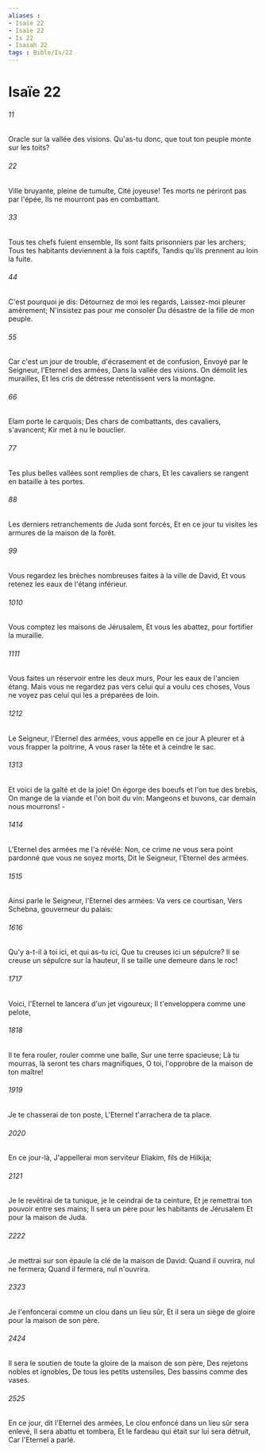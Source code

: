 ```yaml
---
aliases : 
- Isaïe 22
- Isaïe 22
- Is 22
- Isaiah 22
tags : Bible/Is/22
---
```


# Isaïe 22

###### 11
Oracle sur la vallée des visions. Qu'as-tu donc, que tout ton peuple monte sur les toits?
###### 22
Ville bruyante, pleine de tumulte, Cité joyeuse! Tes morts ne périront pas par l'épée, Ils ne mourront pas en combattant.
###### 33
Tous tes chefs fuient ensemble, Ils sont faits prisonniers par les archers; Tous tes habitants deviennent à la fois captifs, Tandis qu'ils prennent au loin la fuite.
###### 44
C'est pourquoi je dis: Détournez de moi les regards, Laissez-moi pleurer amèrement; N'insistez pas pour me consoler Du désastre de la fille de mon peuple.
###### 55
Car c'est un jour de trouble, d'écrasement et de confusion, Envoyé par le Seigneur, l'Eternel des armées, Dans la vallée des visions. On démolit les murailles, Et les cris de détresse retentissent vers la montagne.
###### 66
Elam porte le carquois; Des chars de combattants, des cavaliers, s'avancent; Kir met à nu le bouclier.
###### 77
Tes plus belles vallées sont remplies de chars, Et les cavaliers se rangent en bataille à tes portes.
###### 88
Les derniers retranchements de Juda sont forcés, Et en ce jour tu visites les armures de la maison de la forêt.
###### 99
Vous regardez les brèches nombreuses faites à la ville de David, Et vous retenez les eaux de l'étang inférieur.
###### 1010
Vous comptez les maisons de Jérusalem, Et vous les abattez, pour fortifier la muraille.
###### 1111
Vous faites un réservoir entre les deux murs, Pour les eaux de l'ancien étang. Mais vous ne regardez pas vers celui qui a voulu ces choses, Vous ne voyez pas celui qui les a préparées de loin.
###### 1212
Le Seigneur, l'Eternel des armées, vous appelle en ce jour A pleurer et à vous frapper la poitrine, A vous raser la tête et à ceindre le sac.
###### 1313
Et voici de la gaîté et de la joie! On égorge des boeufs et l'on tue des brebis, On mange de la viande et l'on boit du vin: Mangeons et buvons, car demain nous mourrons! -
###### 1414
L'Eternel des armées me l'a révélé: Non, ce crime ne vous sera point pardonné que vous ne soyez morts, Dit le Seigneur, l'Eternel des armées.
###### 1515
Ainsi parle le Seigneur, l'Eternel des armées: Va vers ce courtisan, Vers Schebna, gouverneur du palais:
###### 1616
Qu'y a-t-il à toi ici, et qui as-tu ici, Que tu creuses ici un sépulcre? Il se creuse un sépulcre sur la hauteur, Il se taille une demeure dans le roc!
###### 1717
Voici, l'Eternel te lancera d'un jet vigoureux; Il t'enveloppera comme une pelote,
###### 1818
Il te fera rouler, rouler comme une balle, Sur une terre spacieuse; Là tu mourras, là seront tes chars magnifiques, O toi, l'opprobre de la maison de ton maître!
###### 1919
Je te chasserai de ton poste, L'Eternel t'arrachera de ta place.
###### 2020
En ce jour-là, J'appellerai mon serviteur Eliakim, fils de Hilkija;
###### 2121
Je le revêtirai de ta tunique, je le ceindrai de ta ceinture, Et je remettrai ton pouvoir entre ses mains; Il sera un père pour les habitants de Jérusalem Et pour la maison de Juda.
###### 2222
Je mettrai sur son épaule la clé de la maison de David: Quand il ouvrira, nul ne fermera; Quand il fermera, nul n'ouvrira.
###### 2323
Je l'enfoncerai comme un clou dans un lieu sûr, Et il sera un siège de gloire pour la maison de son père.
###### 2424
Il sera le soutien de toute la gloire de la maison de son père, Des rejetons nobles et ignobles, De tous les petits ustensiles, Des bassins comme des vases.
###### 2525
En ce jour, dit l'Eternel des armées, Le clou enfoncé dans un lieu sûr sera enlevé, Il sera abattu et tombera, Et le fardeau qui était sur lui sera détruit, Car l'Eternel a parlé.
